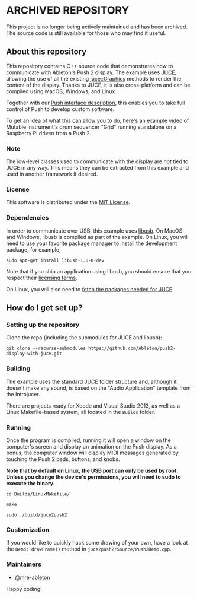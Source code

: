# ARCHIVED REPOSITORY #

This project is no longer being actively maintained and has been archived. The
source code is still available for those who may find it useful.

## About this repository ##

This repository contains C++ source code that demonstrates how to communicate
with Ableton's Push 2 display. The example uses [JUCE](https://www.juce.com/),
allowing the use of all the existing
[juce::Graphics](https://www.juce.com/doc/classGraphics) methods to render the
content of the display. Thanks to JUCE, it is also cross-platform and can be
compiled using MacOS, Windows, and Linux.

Together with our
[Push interface description](https://github.com/Ableton/push-interface), this
enables you to take full control of Push to develop custom software.

To get an idea of what this can allow you to do,
[here's an example video](https://www.youtube.com/watch?v=9HuNeQQoEmM) of
Mutable Instrument's drum sequencer "Grid" running standalone on a Raspberry Pi
driven from a Push 2.


### Note ###

The low-level classes used to communicate with the display are _not_ tied to
JUCE in any way. This means they can be extracted from this example and used in
another framework if desired.


### License ###

This software is distributed under the [MIT License](./LICENSE).


### Dependencies ###

In order to communicate over USB, this example uses
[libusb](http://www.libusb.org/). On MacOS and Windows, libusb is compiled as
part of the example. On Linux, you will need to use your favorite package
manager to install the development package; for example,

`sudo apt-get install libusb-1.0-0-dev`

Note that if you ship an application using libusb, you should ensure that you
respect their
[licensing terms](http://www.gnu.org/licenses/old-licenses/lgpl-2.1.html).

On Linux, you will also need to
[fetch the packages needed for JUCE](https://forum.juce.com/t/list-of-juce-dependencies-under-linux/15121).


## How do I get set up? ##

### Setting up the repository ###

Clone the repo (including the submodules for JUCE and libusb):

`git clone --recurse-submodules https://github.com/Ableton/push2-display-with-juce.git`


### Building ###

The example uses the standard JUCE folder structure and, although it doesn't
make any sound, is based on the "Audio Application" template from the
Introjucer.

There are projects ready for Xcode and Visual Studio 2013, as well as a Linux
Makefile-based system, all located in the `Builds` folder.


### Running ###

Once the program is compiled, running it will open a window on the computer's
screen and display an animation on the Push display. As a bonus, the computer
window will display MIDI messages generated by touching the Push 2 pads,
buttons, and knobs.

**Note that by default on Linux, the USB port can only be used by root. Unless
you change the device's permissions, you will need to sudo to execute the
binary.**

`cd Builds/LinuxMakefile/`

`make`

`sudo ./build/juce2push2`


### Customization ###

If you would like to quickly hack some drawing of your own, have a look at the
`Demo::drawFrame()` method in `juce2push2/Source/Push2Demo.cpp`.

### Maintainers ###

* [@mre-ableton](https://github.com/mre-ableton)

Happy coding!
